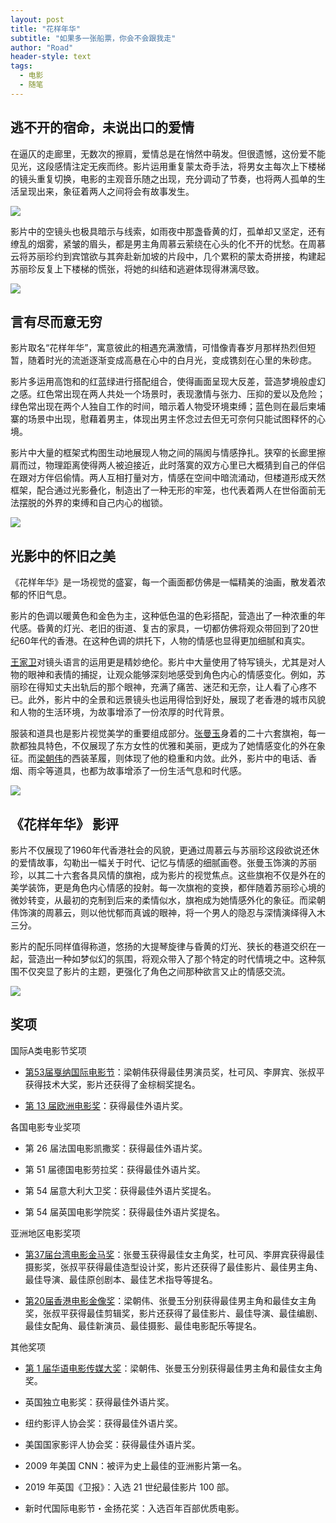 ```yaml
---
layout: post
title: "花样年华"
subtitle: "如果多一张船票，你会不会跟我走"
author: "Road"
header-style: text
tags:
  - 电影
  - 随笔
---
```



逃不开的宿命，未说出口的爱情
------


在逼仄的走廊里，无数次的擦肩，爱情总是在悄然中萌发。但很遗憾，这份爱不能见光，这段感情注定无疾而终。影片运用重复蒙太奇手法，将男女主每次上下楼梯的镜头重复切换，电影的主观音乐随之出现，充分调动了节奏，也将两人孤单的生活呈现出来，象征着两人之间将会有故事发生。

![](/img/hua1.png)

影片中的空镜头也极具暗示与线索，如雨夜中那盏昏黄的灯，孤单却又坚定，还有缭乱的烟雾，紧皱的眉头，都是男主角周慕云萦绕在心头的化不开的忧愁。在周慕云将苏丽珍约到宾馆欲与其奔赴新加坡的片段中，几个累积的蒙太奇拼接，构建起苏丽珍反复上下楼梯的慌张，将她的纠结和逃避体现得淋漓尽致。

![](/img/hua2.png)

言有尽而意无穷
-------


影片取名“花样年华”，寓意彼此的相遇充满激情，可惜像青春岁月那样热烈但短暂，随着时光的流逝逐渐变成高悬在心中的白月光，变成镌刻在心里的朱砂痣。

影片多运用高饱和的红蓝绿进行搭配组合，使得画面呈现大反差，营造梦境般虚幻之感。红色常出现在两人共处一个场景时，表现激情与张力、压抑的爱以及危险；绿色常出现在两个人独自工作的时间，暗示着人物受环境束缚；蓝色则在最后柬埔寨的场景中出现，慰藉着男主，体现出男主怀念过去但无可奈何只能试图释怀的心境。

影片中大量的框架式构图生动地展现人物之间的隔阂与情感挣扎。狭窄的长廊里擦肩而过，物理距离使得两人被迫接近，此时落寞的双方心里已大概猜到自己的伴侣在跟对方伴侣偷情。两人互相打量对方，情感在空间中暗流涌动，但楼道形成天然框架，配合通过光影叠化，制造出了一种无形的牢笼，也代表着两人在世俗面前无法摆脱的外界的束缚和自己内心的枷锁。

![](/img/hua3.png)


光影中的怀旧之美
---

《花样年华》是一场视觉的盛宴，每一个画面都仿佛是一幅精美的油画，散发着浓郁的怀旧气息。

影片的色调以暖黄色和金色为主，这种低色温的色彩搭配，营造出了一种浓重的年代感。昏黄的灯光、老旧的街道、复古的家具，一切都仿佛将观众带回到了20世纪60年代的香港。在这种色调的烘托下，人物的情感也显得更加细腻和真实。

[王家卫](https://baike.baidu.com/item/%E7%8E%8B%E5%AE%B6%E5%8D%AB/373607)对镜头语言的运用更是精妙绝伦。影片中大量使用了特写镜头，尤其是对人物的眼神和表情的捕捉，让观众能够深刻地感受到角色内心的情感变化。例如，苏丽珍在得知丈夫出轨后的那个眼神，充满了痛苦、迷茫和无奈，让人看了心疼不已。此外，影片中的全景和远景镜头也运用得恰到好处，展现了老香港的城市风貌和人物的生活环境，为故事增添了一份浓厚的时代背景。

服装和道具也是影片视觉美学的重要组成部分。[张曼玉](https://baike.baidu.com/item/%E5%BC%A0%E6%9B%BC%E7%8E%89/328181?fromModule=lemma_search-box)身着的二十六套旗袍，每一款都独具特色，不仅展现了东方女性的优雅和美丽，更成为了她情感变化的外在象征。而[梁朝伟](https://baike.baidu.com/item/%E6%A2%81%E6%9C%9D%E4%BC%9F/168480?fromModule=lemma_inlink)的西装革履，则体现了他的稳重和内敛。此外，影片中的电话、香烟、雨伞等道具，也都为故事增添了一份生活气息和时代感。

![](https://picture.gptkong.com/20250113/13257b032f16a74b3883941cbe0601b75c.png)

《花样年华》 影评
---

影片不仅展现了1960年代香港社会的风貌，更通过周慕云与苏丽珍这段欲说还休的爱情故事，勾勒出一幅关于时代、记忆与情感的细腻画卷。张曼玉饰演的苏丽珍，以其二十六套各具风情的旗袍，成为影片的视觉焦点。这些旗袍不仅是外在的美学装饰，更是角色内心情感的投射。每一次旗袍的变换，都伴随着苏丽珍心境的微妙转变，从最初的克制到后来的柔情似水，旗袍成为她情感外化的象征。而梁朝伟饰演的周慕云，则以他忧郁而真诚的眼神，将一个男人的隐忍与深情演绎得入木三分。

影片的配乐同样值得称道，悠扬的大提琴旋律与昏黄的灯光、狭长的巷道交织在一起，营造出一种如梦似幻的氛围，将观众带入了那个特定的时代情境之中。这种氛围不仅突显了影片的主题，更强化了角色之间那种欲言又止的情感交流。

![](https://picture.gptkong.com/20250113/13175f4756906e42adbf810379f5c9c7ce.jpg)


奖项
--

国际A类电影节奖项

- [第53届戛纳国际电影节](https://baike.baidu.com/item/%E7%AC%AC53%E5%B1%8A%E6%88%9B%E7%BA%B3%E5%9B%BD%E9%99%85%E7%94%B5%E5%BD%B1%E8%8A%82/14812512?fromModule=lemma_inlink)：梁朝伟获得最佳男演员奖，杜可风、李屏宾、张叔平获得技术大奖，影片还获得了金棕榈奖提名。

- [第 13 届欧洲电影奖](https://baike.baidu.com/item/%E7%AC%AC13%E5%B1%8A%E6%AC%A7%E6%B4%B2%E7%94%B5%E5%BD%B1%E5%A5%96/17514140?fromModule=lemma_inlink)：获得最佳外语片奖。

各国电影专业奖项

- 第 26 届法国电影凯撒奖：获得最佳外语片奖。

- 第 51 届德国电影劳拉奖：获得最佳外语片奖。

- 第 54 届意大利大卫奖：获得最佳外语片奖提名。

- 第 54 届英国电影学院奖：获得最佳外语片奖提名。


亚洲地区电影奖项

- [第37届台湾电影金马奖](https://baike.baidu.com/item/%E7%AC%AC37%E5%B1%8A%E5%8F%B0%E6%B9%BE%E7%94%B5%E5%BD%B1%E9%87%91%E9%A9%AC%E5%A5%96/10483919?fromModule=lemma_inlink)：张曼玉获得最佳女主角奖，杜可风、李屏宾获得最佳摄影奖，张叔平获得最佳造型设计奖，影片还获得了最佳影片、最佳男主角、最佳导演、最佳原创剧本、最佳艺术指导等提名。

- [第20届香港电影金像奖](https://baike.baidu.com/item/%E7%AC%AC20%E5%B1%8A%E9%A6%99%E6%B8%AF%E7%94%B5%E5%BD%B1%E9%87%91%E5%83%8F%E5%A5%96/10325126?fromModule=lemma_inlink)：梁朝伟、张曼玉分别获得最佳男主角和最佳女主角奖，张叔平获得最佳剪辑奖，影片还获得了最佳影片、最佳导演、最佳编剧、最佳女配角、最佳新演员、最佳摄影、最佳电影配乐等提名。

其他奖项

- [第 1 届华语电影传媒大奖](https://baike.baidu.com/item/%E7%AC%AC1%E5%B1%8A%E5%8D%8E%E8%AF%AD%E7%94%B5%E5%BD%B1%E4%BC%A0%E5%AA%92%E5%A4%A7%E5%A5%96/3842593?fromModule=lemma_inlink)：梁朝伟、张曼玉分别获得最佳男主角和最佳女主角奖。

- 英国独立电影奖：获得最佳外语片奖。

- 纽约影评人协会奖：获得最佳外语片奖。

- 美国国家影评人协会奖：获得最佳外语片奖。

- 2009 年美国 CNN：被评为史上最佳的亚洲影片第一名。

- 2019 年英国《卫报》：入选 21 世纪最佳影片 100 部。

- 新时代国际电影节・金扬花奖：入选百年百部优质电影。
